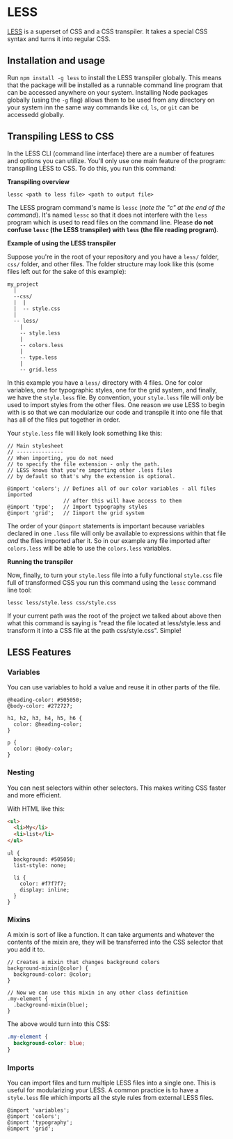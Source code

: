 # LESS

[LESS](http://lesscss.com) is a superset of CSS and a CSS transpiler. It takes a special CSS syntax and turns it into regular CSS.

## Installation and usage

Run `npm install -g less` to install the LESS transpiler globally. This means that the package will be installed as a runnable command line program that can be accessed anywhere on your system. Installing Node packages globally (using the `-g` flag) allows them to be used from any directory on your system inn the same way commands like `cd`, `ls`, or `git` can be accessedd globally.

## Transpiling LESS to CSS

In the LESS CLI (command line interface) there are a number of features and options you can utilize. You'll only use one main feature of the program: transpiling LESS to CSS. To do this, you run this command:

__Transpiling overview__

```
lessc <path to less file> <path to output file>
```

The LESS program command's name is `lessc` (*note the "c" at the end of the command*). It's named `lessc` so that it does not interfere with the `less` program which is used to read files on the command line. Please __do not confuse `lessc` (the LESS transpiler) with `less` (the file reading program)__.

__Example of using the LESS transpiler__

Suppose you're in the root of your repository and you have a `less/` folder, `css/` folder, and other files. The folder structure may look like this (some files left out for the sake of this example):

```
my_project
  |
  --css/
  |  |
  |  -- style.css
  |
  -- less/
    |
    -- style.less
    |
    -- colors.less
    |
    -- type.less
    |
    -- grid.less
```

In this example you have a `less/` directory with 4 files. One for color variables, one for typographic styles, one for the grid system, and finally, we have the `style.less` file. By convention, your `style.less` file will *only* be used to import styles from the other files. One reason we use LESS to begin with is so that we can modularize our code and transpile it into one file that has all of the files put together in order.

Your `style.less` file will likely look something like this:

```less
// Main stylesheet
// ---------------
// When importing, you do not need
// to specify the file extension - only the path.
// LESS knows that you're importing other .less files
// by default so that's why the extension is optional.

@import 'colors'; // Defines all of our color variables - all files imported
                  // after this will have access to them
@import 'type';   // Import typography styles
@import 'grid';   // Iimport the grid system
```

The order of your `@import` statements is important because variables declared in one `.less` file will only be available to expressions within that file *and* the files imported after it. So in our example any file imported after `colors.less` will be able to use the `colors.less` variables.

__Running the transpiler__

Now, finally, to turn your `style.less` file into a fully functional `style.css` file full of transformed CSS you run this command using the `lessc` command line tool:

```
lessc less/style.less css/style.css
```

If your current path was the root of the project we talked about above then what this command is saying is "read the file located at less/style.less and transform it into a CSS file at the path css/style.css". Simple!

## LESS Features

### Variables

You can use variables to hold a value and reuse it in other parts of the file.

```less
@heading-color: #505050;
@body-color: #272727;

h1, h2, h3, h4, h5, h6 {
  color: @heading-color;
}

p {
  color: @body-color;
}
```

### Nesting

You can nest selectors within other selectors. This makes writing CSS faster and more efficient.

With HTML like this:

```html
<ul>
  <li>My</li>
  <li>list</li>
</ul>
```

```less
ul {
  background: #505050;
  list-style: none;

  li {
    color: #f7f7f7;
    display: inline;
  }
}
```

### Mixins

A mixin is sort of like a function. It can take arguments and whatever the contents of the mixin are, they will be transferred into the CSS selector that you add it to.

```less
// Creates a mixin that changes background colors
background-mixin(@color) {
  background-color: @color;
}

// Now we can use this mixin in any other class definition
.my-element {
  .background-mixin(blue);
}
```

The above would turn into this CSS:

```css
.my-element {
  background-color: blue;
}
```

### Imports

You can import files and turn multiple LESS files into a single one. This is useful for modularizing your LESS. A common practice is to have a `style.less` file which imports all the style rules from external LESS files.

```less
@import 'variables';
@import 'colors';
@import 'typography';
@import 'grid';
```
